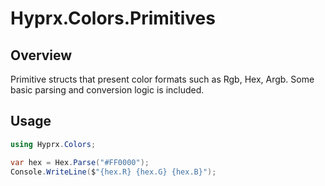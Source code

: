 # Hyprx.Colors.Primitives

## Overview

Primitive structs that present color formats such as Rgb, Hex, Argb. Some basic parsing and conversion logic is included.

## Usage

```csharp
using Hyprx.Colors;

var hex = Hex.Parse("#FF0000");
Console.WriteLine($"{hex.R} {hex.G} {hex.B}");
```
